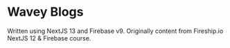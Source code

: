 # Wavey Blogs

Written using NextJS 13 and Firebase v9. Originally content from Fireship.io NextJS 12 & Firebase course.
